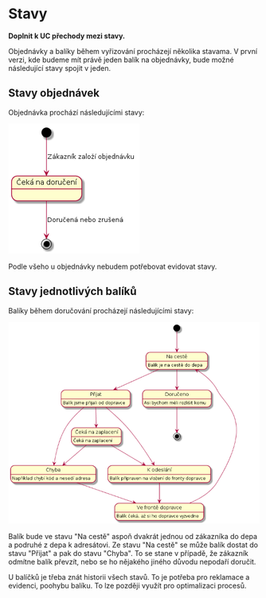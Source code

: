 # Stavy

**Doplnit k UC přechody mezi stavy.**

Objednávky a balíky během vyřizování procházejí několika stavama. V první verzi, kde budeme mít právě jeden balík na objednávky, bude možné následující stavy spojit v jeden.

## Stavy objednávek

Objednávka prochází následujícími stavy:

![Stavy objednávky](./diagrams/out/states-order.png "Stavy objednávky")

Podle všeho u objednávky nebudem potřebovat evidovat stavy.

## Stavy jednotlivých balíků

Balíky během doručování procházejí následujícími stavy:

![Stavy balíků](./diagrams/out/states-package.png "Stavy balíků")

Balík bude ve stavu "Na cestě" aspoň dvakrát jednou od zákazníka do depa a podruhé z depa k adresátovi. Ze stavu "Na cestě" se může balík dostat do stavu "Přijat" a pak do stavu "Chyba". To se stane v případě, že zákazník odmítne balík převzít, nebo se ho nějakého jiného důvodu nepodaří doručit.

U balíčků je třeba znát historii všech stavů. To je potřeba pro reklamace a evidenci, poohybu balíku. To lze později využít pro optimalizaci procesů. 